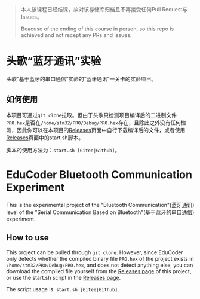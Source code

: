 > 本人该课程已经结课，故对该存储库归档且不再接受任何Pull Request与Issues。
> 
> Beacuse of the ending of this course in person, so this repo is achieved and not recept any PRs and Issues.
> 


# 头歌“蓝牙通讯”实验

头歌“基于蓝牙的串口通信”实验的“蓝牙通讯”一关卡的实验项目。

## 如何使用

本项目可通过`git clone`拉取。但由于头歌只检测项目编译后的二进制文件`PRO.hex`是否在`/home/stm32/PRO/Debug/PRO.hex`存在，且除此之外没有任何检测，因此你可以在本项目的[Releases](https://github.com/gaobobo/EduCoder_STM32BluethoothCOM/releases)页面中自行下载编译后的文件，或者使用[Releases](https://github.com/gaobobo/EduCoder_STM32BluethoothCOM/releases)页面中的start.sh脚本。

脚本的使用方法为：`start.sh [Gitee|Github]`。

# EduCoder Bluetooth Communication Experiment

This is the experimental project of the "Bluetooth Communication"(蓝牙通讯) level of the "Serial Communication Based on Bluetooth"(基于蓝牙的串口通信) experiment.

## How to use

This project can be pulled through `git clone`. However, since EduCoder only detects whether the compiled binary file `PRO.hex` of the project exists in `/home/stm32/PRO/Debug/PRO.hex`, and does not detect anything else, you can download the compiled file yourself from the [Releases page](https://github.com/gaobobo/EduCoder_STM32BluethoothCOM/releases) of this project, or use the start.sh script in the [Releases page](https://github.com/gaobobo/EduCoder_STM32BluethoothCOM/releases).

The script usage is: `start.sh [Gitee|Github]`.